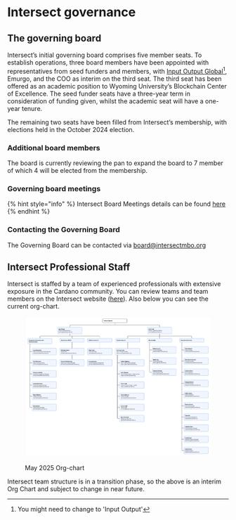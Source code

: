# Intersect governance

## **The governing board**

Intersect’s initial governing board comprises five member seats. To establish operations, three board members have been appointed with representatives from seed funders and members, with [Input Output Global](#user-content-fn-1)[^1], Emurgo, and the COO as interim on the third seat. The third seat has been offered as an academic position to Wyoming University’s Blockchain Center of Excellence. The seed funder seats have a three-year term in consideration of funding given, whilst the academic seat will have a one-year tenure.

The remaining two seats have been filled from Intersect’s membership, with elections held in the October 2024 election.&#x20;

### **Additional board members**

The board is currently reviewing the pan to expand the board to 7 member of which 4 will be elected from the membership.

### **Governing board meetings**

{% hint style="info" %}
Intersect Board Meetings details can be found [here](https://app.gitbook.com/o/Prbm1mtkwSsGWSvG1Bfd/s/bVw0nkB0VdooZ7axo3Iu/)
{% endhint %}

### **Contacting the Governing Board**

The Governing Board can be contacted via [board@intersectmbo.org](mailto:board@intersectmbo.org)

## **Intersect Professional Staff**

Intersect is staffed by a team of experienced professionals with extensive exposure in the Cardano community. You can review teams and team members on the Intersect website ([here](https://www.intersectmbo.org/about-team)). Also below you can see the current org-chart.&#x20;

<figure><img src="../../.gitbook/assets/May2025_Intersect_org-chart (1).png" alt=""><figcaption><p>May 2025 Org-chart</p></figcaption></figure>

Intersect team structure is in a transition phase, so the above is an interim Org Chart and subject to change in near future.

[^1]: You might need to change to 'Input Output'
